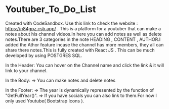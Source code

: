 # Youtuber_To_Do_List
Created with CodeSandbox.
Use this link to check the website : https://n84gpz.csb.app/  .
This is a platform for a youtuber that can make a notes about his channel videos.In here you can add notes as well as delete notes.There are 3 categories in the note HEADING , CONTENT , AUTHOR.I added the Athor feature incase the channel has more members, they all can share there notes.This is fully created with React JS . This can be much developed by using POSTGRES SQL. 

In the Header:
 You can hover on the Channel name and click the link & it will link to your channel.

In the Body:
=> You can make notes and delete notes

In the Footer:
=> The year is dynamically represented by the function of "GetFullYear()". 
=> If you have socials you can also link to them.For now I only used Youtube( Bootstrap Icons ).
